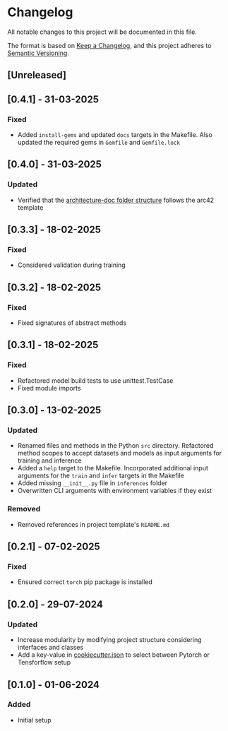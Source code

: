 # Changelog

All notable changes to this project will be documented in this file.

The format is based on [Keep a Changelog](https://keepachangelog.com/en/1.0.0/),
and this project adheres to [Semantic Versioning](https://semver.org/spec/v2.0.0.html).

## [Unreleased]

## [0.4.1] - 31-03-2025

### Fixed

- Added `install-gems` and updated `docs` targets in the Makefile. Also updated the required gems in `Gemfile` and `Gemfile.lock`

## [0.4.0] - 31-03-2025

### Updated

- Verified that the [architecture-doc folder structure]({{cookiecutter.project_slug}}/docs/{{cookiecutter.project_slug}}/pages/architecture-doc) follows the arc42 template

## [0.3.3] - 18-02-2025

### Fixed

- Considered validation during training

## [0.3.2] - 18-02-2025

### Fixed 

- Fixed signatures of abstract methods

## [0.3.1] - 18-02-2025

### Fixed 

- Refactored model build tests to use unittest.TestCase
- Fixed module imports

## [0.3.0] - 13-02-2025

### Updated

- Renamed files and methods in the Python `src` directory. Refactored method scopes to accept datasets and models as input arguments for training and inference
- Added a `help` target to the Makefile. Incorporated additional input arguments for the `train` and `infer` targets in the Makefile
- Added missing `__init__.py` file in `inferences` folder
- Overwritten CLI arguments with environment variables if they exist

### Removed

- Removed references in project template's `README.md`

## [0.2.1] - 07-02-2025

### Fixed

- Ensured correct `torch` pip package is installed

## [0.2.0] - 29-07-2024

### Updated

- Increase modularity by modifying project structure considering interfaces and classes
- Add a key-value in [cookiecutter.json](./cookiecutter.json) to select between Pytorch or Tensforflow setup 

## [0.1.0] - 01-06-2024

### Added

- Initial setup
